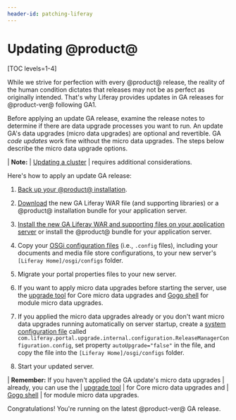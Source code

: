 ```yaml
---
header-id: patching-liferay
---
```


# Updating @product@

[TOC levels=1-4]

While we strive for perfection with every @product@ release, the reality of the
human condition dictates that releases may not be as perfect as originally
intended. That's why Liferay provides updates in GA releases for @product-ver@
following GA1. 

Before applying an update GA release, examine the release notes to determine if
there are data upgrade processes you want to run. An update GA's data upgrades
(micro data upgrades) are optional and revertible. GA *code updates* work fine
without the micro data upgrades. The steps below describe the micro data upgrade
options. 

| **Note:**
| [Updating a cluster](/docs/7-2/deploy/-/knowledge_base/d/updating-a-cluster)
| requires additional considerations.

Here's how to apply an update GA release:

1.  [Back up your @product@ installation](/docs/7-2/deploy/-/knowledge_base/d/backing-up-a-liferay-installation). 

2.  [Download](/docs/7-2/deploy/-/knowledge_base/d/obtaining-product)
    the new GA Liferay WAR file (and supporting libraries) or a @product@
    installation bundle for your application server.  

3.  [Install the new GA Liferay WAR and supporting files on your application server](/docs/7-2/deploy/-/knowledge_base/d/deploying-product)
    or install the @product@ bundle for your application server.  

4.  Copy your
    [OSGi configuration files](/docs/7-2/user/-/knowledge_base/u/understanding-system-configuration-files)
    (i.e., `.config` files), including your documents and media file store
    configurations, to your new server's `[Liferay Home]/osgi/configs`
    folder. 

5.  Migrate your portal properties files to your new server. 

6.  If you want to apply micro data upgrades before starting the server, use the
    [upgrade tool](/docs/7-2/deploy/-/knowledge_base/d/configuring-the-data-upgrade)
    for Core micro data upgrades and
    [Gogo shell](/docs/7-2/deploy/-/knowledge_base/d/upgrading-modules-using-gogo-shell)
    for module micro data upgrades. 

6.  If you applied the micro data upgrades already or you don't want micro data 
    upgrades running automatically on server startup, create a
    [system configuration file](/docs/7-2/user/-/knowledge_base/u/understanding-system-configuration-files)
    called
    `com.liferay.portal.upgrade.internal.configuration.ReleaseManagerConfiguration.config`,
    set property `autoUpgrade="false"` in the file, and copy the file into the
    `[Liferay Home]/osgi/configs` folder. 

7.  Start your updated server. 

| **Remember:** If you haven't applied the GA update's micro data upgrades 
| already, you can use the
| [upgrade tool](/docs/7-2/deploy/-/knowledge_base/d/configuring-the-data-upgrade)
| for Core micro data upgrades and
| [Gogo shell](/docs/7-2/deploy/-/knowledge_base/d/upgrading-modules-using-gogo-shell)
| for module micro data upgrades. 

Congratulations! You're running on the latest @product-ver@ GA release. 
